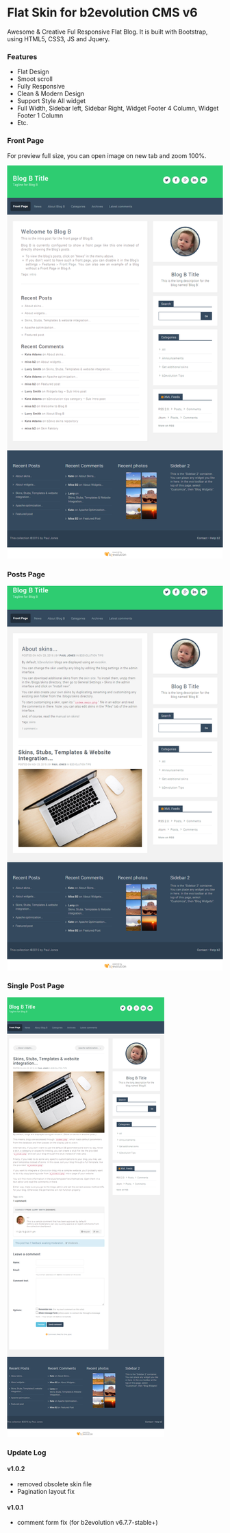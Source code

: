 # Flat Skin for b2evolution CMS v6

Awesome & Creative Ful Responsive Flat Blog. It is built with Bootstrap, using HTML5, CSS3, JS and Jquery.

### Features

- Flat Design
- Smoot scroll
- Fully Responsive
- Clean & Modern Design
- Support Style All widget
- Full Width, Sidebar left, Sidebar Right, Widget Footer 4 Column, Widget Footer 1 Column
- Etc.

### Front Page

For preview full size, you can open image on new tab and zoom 100%.

![disp=front](skinshot_front.png)

### Posts Page

![disp=posts](skinshot_posts.png)

### Single Post Page

![disp=single](skinshot_single.png)

### Update Log

#### v1.0.2
- removed obsolete skin file
- Pagination layout fix

#### v1.0.1
- comment form fix (for b2evolution v6.7.7-stable+)